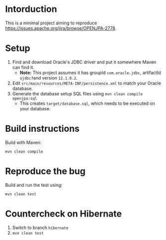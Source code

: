 # Intorduction

This is a minimal project aiming to reproduce https://issues.apache.org/jira/browse/OPENJPA-2778.

# Setup

1. Find and download Oracle's JDBC driver and put it somewhere Maven can find it.
    * **Note:** This project assumes it has groupId `com.oracle.jdbc`, artifactId `ojdbc7`and version `12.1.0.2`.
1. Edit `src/main/resources/META-INF/persistence.xml` to match your Oracle database.
1. Generate the database setup SQL files using `mvn clean compile openjpa:sql`
    * This creates `target/database.sql`, which needs to be executed on your database.

# Build instructions

Build with Maven:

```
mvn clean compile
```

# Reproduce the bug

Build and run the test using:

```
mvn clean test
```

# Countercheck on Hibernate

1. Switch to branch `hibernate`
1. `mvn clean test`
